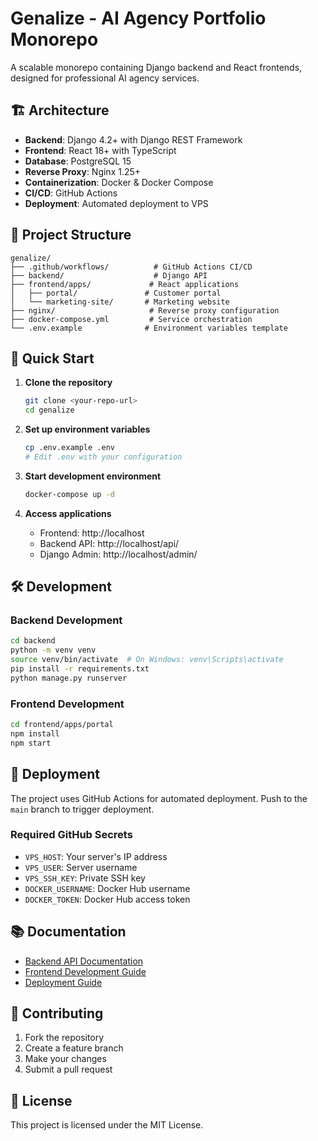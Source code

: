 # Genalize - AI Agency Portfolio Monorepo

A scalable monorepo containing Django backend and React frontends, designed for professional AI agency services.

## 🏗️ Architecture

- **Backend**: Django 4.2+ with Django REST Framework
- **Frontend**: React 18+ with TypeScript
- **Database**: PostgreSQL 15
- **Reverse Proxy**: Nginx 1.25+
- **Containerization**: Docker & Docker Compose
- **CI/CD**: GitHub Actions
- **Deployment**: Automated deployment to VPS

## 📁 Project Structure

```
genalize/
├── .github/workflows/          # GitHub Actions CI/CD
├── backend/                    # Django API
├── frontend/apps/             # React applications
│   ├── portal/               # Customer portal
│   └── marketing-site/       # Marketing website
├── nginx/                     # Reverse proxy configuration
├── docker-compose.yml         # Service orchestration
└── .env.example              # Environment variables template
```

## 🚀 Quick Start

1. **Clone the repository**
   ```bash
   git clone <your-repo-url>
   cd genalize
   ```

2. **Set up environment variables**
   ```bash
   cp .env.example .env
   # Edit .env with your configuration
   ```

3. **Start development environment**
   ```bash
   docker-compose up -d
   ```

4. **Access applications**
   - Frontend: http://localhost
   - Backend API: http://localhost/api/
   - Django Admin: http://localhost/admin/

## 🛠️ Development

### Backend Development
```bash
cd backend
python -m venv venv
source venv/bin/activate  # On Windows: venv\Scripts\activate
pip install -r requirements.txt
python manage.py runserver
```

### Frontend Development
```bash
cd frontend/apps/portal
npm install
npm start
```

## 🚀 Deployment

The project uses GitHub Actions for automated deployment. Push to the `main` branch to trigger deployment.

### Required GitHub Secrets
- `VPS_HOST`: Your server's IP address
- `VPS_USER`: Server username
- `VPS_SSH_KEY`: Private SSH key
- `DOCKER_USERNAME`: Docker Hub username
- `DOCKER_TOKEN`: Docker Hub access token

## 📚 Documentation

- [Backend API Documentation](./backend/README.md)
- [Frontend Development Guide](./frontend/README.md)
- [Deployment Guide](./docs/deployment.md)

## 🤝 Contributing

1. Fork the repository
2. Create a feature branch
3. Make your changes
4. Submit a pull request

## 📄 License

This project is licensed under the MIT License. 